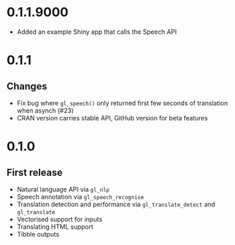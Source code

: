 # 0.1.1.9000

* Added an example Shiny app that calls the Speech API

# 0.1.1

## Changes 

* Fix bug where `gl_speech()` only returned first few seconds of translation when asynch (#23)
* CRAN version carries stable API, GitHub version for beta features

# 0.1.0

## First release

* Natural language API via `gl_nlp`
* Speech annotation via `gl_speech_recognise`
* Translation detection and performance via `gl_translate_detect` and `gl_translate`
* Vectorised support for inputs
* Translating HTML support
* Tibble outputs
